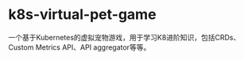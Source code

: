 # k8s-virtual-pet-game
一个基于Kubernetes的虚拟宠物游戏，用于学习K8进阶知识，包括CRDs、Custom Metrics API、API aggregator等等。

